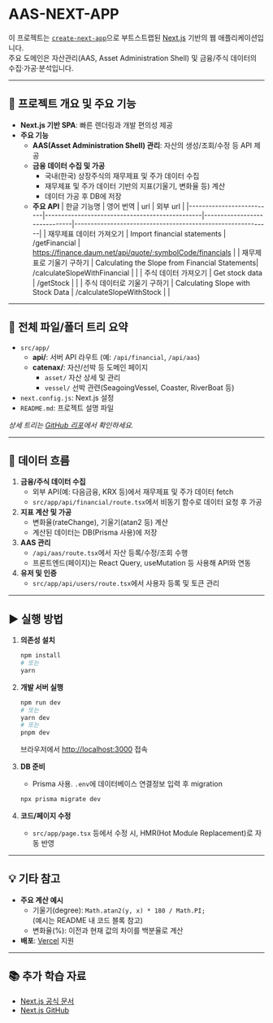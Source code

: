# AAS-NEXT-APP

이 프로젝트는 [`create-next-app`](https://github.com/vercel/next.js/tree/canary/packages/create-next-app)으로 부트스트랩된 [Next.js](https://nextjs.org/) 기반의 웹 애플리케이션입니다.  
주요 도메인은 자산관리(AAS, Asset Administration Shell) 및 금융/주식 데이터의 수집·가공·분석입니다.

---

## 📝 프로젝트 개요 및 주요 기능

- **Next.js 기반 SPA**: 빠른 렌더링과 개발 편의성 제공
- **주요 기능**
  - **AAS(Asset Administration Shell) 관리**: 자산의 생성/조회/수정 등 API 제공
  - **금융 데이터 수집 및 가공**
    - 국내(한국) 상장주식의 재무제표 및 주가 데이터 수집
    - 재무제표 및 주가 데이터 기반의 지표(기울기, 변화율 등) 계산
    - 데이터 가공 후 DB에 저장
  - **주요 API**
    | 한글 기능명                | 영어 번역                                       | url                          | 외부 url                                                   |
    |--------------------------|------------------------------------------------|------------------------------|------------------------------------------------------------|
    | 재무제표 데이터 가져오기    | Import financial statements                    | /getFinancial                | https://finance.daum.net/api/quote/:symbolCode/financials  |
    | 재무제표로 기울기 구하기    | Calculating the Slope from Financial Statements| /calculateSlopeWithFinancial |                                                            |
    | 주식 데이터 가져오기        | Get stock data                                 | /getStock                    |                                                            |
    | 주식 데이터로 기울기 구하기 | Calculating Slope with Stock Data              | /calculateSlopeWithStock     |                                                            |

---

## 📁 전체 파일/폴더 트리 요약

- `src/app/`  
  - **api/**: 서버 API 라우트 (예: `/api/financial`, `/api/aas`)
  - **catenax/**: 자산/선박 등 도메인 페이지
    - `asset/` 자산 상세 및 관리
    - `vessel/` 선박 관련(SeagoingVessel, Coaster, RiverBoat 등)
- `next.config.js`: Next.js 설정
- `README.md`: 프로젝트 설명 파일

*상세 트리는 [GitHub 리포](https://github.com/inpiniti/AAS-NEXT-APP)에서 확인하세요.*

---

## 🔀 데이터 흐름

1. **금융/주식 데이터 수집**
   - 외부 API(예: 다음금융, KRX 등)에서 재무제표 및 주가 데이터 fetch
   - `src/app/api/financial/route.tsx`에서 비동기 함수로 데이터 요청 후 가공
2. **지표 계산 및 가공**
   - 변화율(rateChange), 기울기(atan2 등) 계산
   - 계산된 데이터는 DB(Prisma 사용)에 저장
3. **AAS 관리**
   - `/api/aas/route.tsx`에서 자산 등록/수정/조회 수행
   - 프론트엔드(페이지)는 React Query, useMutation 등 사용해 API와 연동
4. **유저 및 인증**
   - `src/app/api/users/route.tsx`에서 사용자 등록 및 토큰 관리

---

## ▶️ 실행 방법

1. **의존성 설치**
   ```bash
   npm install
   # 또는
   yarn
   ```

2. **개발 서버 실행**
   ```bash
   npm run dev
   # 또는
   yarn dev
   # 또는
   pnpm dev
   ```
   브라우저에서 [http://localhost:3000](http://localhost:3000) 접속

3. **DB 준비**
   - Prisma 사용. `.env`에 데이터베이스 연결정보 입력 후 migration
   ```bash
   npx prisma migrate dev
   ```

4. **코드/페이지 수정**
   - `src/app/page.tsx` 등에서 수정 시, HMR(Hot Module Replacement)로 자동 반영

---

## 💡 기타 참고

- **주요 계산 예시**
  - 기울기(degree): `Math.atan2(y, x) * 180 / Math.PI;`  
    (예시는 README 내 코드 블록 참고)
  - 변화율(%): 이전과 현재 값의 차이를 백분율로 계산
- **배포**: [Vercel](https://vercel.com/) 지원

---

## 📚 추가 학습 자료

- [Next.js 공식 문서](https://nextjs.org/docs)
- [Next.js GitHub](https://github.com/vercel/next.js/)
